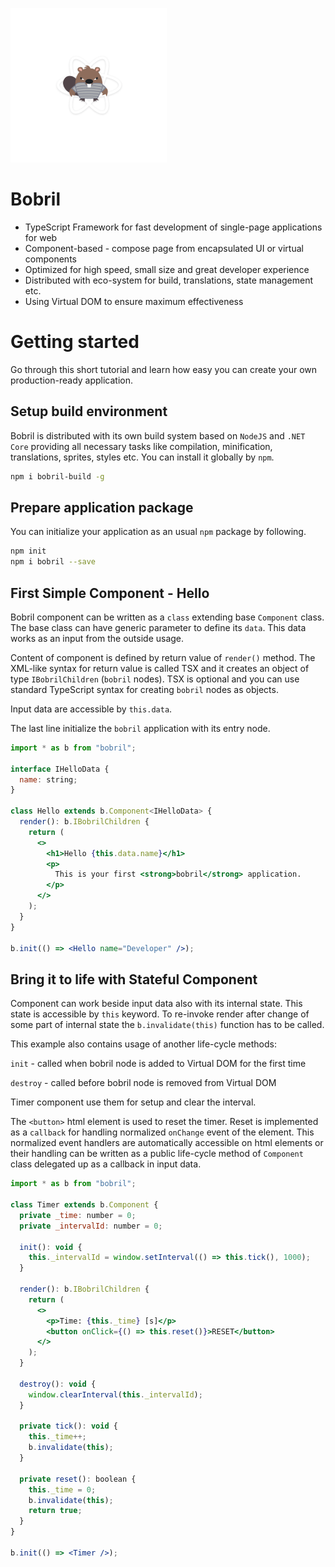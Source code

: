 ![Bobril Logo](./resources/bobril-logo-small.png)

# Bobril

- TypeScript Framework for fast development of single-page applications for web
- Component-based - compose page from encapsulated UI or virtual components
- Optimized for high speed, small size and great developer experience
- Distributed with eco-system for build, translations, state management etc.
- Using Virtual DOM to ensure maximum effectiveness

# Getting started

Go through this short tutorial and learn how easy you can create your own production-ready application.

## Setup build environment

Bobril is distributed with its own build system based on `NodeJS` and `.NET Core` providing all necessary tasks like compilation, minification, translations, sprites, styles etc. You can install it globally by `npm`.

```bash
npm i bobril-build -g
```

## Prepare application package

You can initialize your application as an usual `npm` package by following.

```bash
npm init
npm i bobril --save
```

## First Simple Component - Hello

Bobril component can be written as a `class` extending base `Component` class. The base class can have generic parameter to define its `data`. This data works as an input from the outside usage.

Content of component is defined by return value of `render()` method. The XML-like syntax for return value is called TSX and it creates an object of type `IBobrilChildren` (`bobril` nodes). TSX is optional and you can use standard TypeScript syntax for creating `bobril` nodes as objects.

Input data are accessible by `this.data`.

The last line initialize the `bobril` application with its entry node.

```jsx
import * as b from "bobril";

interface IHelloData {
  name: string;
}

class Hello extends b.Component<IHelloData> {
  render(): b.IBobrilChildren {
    return (
      <>
        <h1>Hello {this.data.name}</h1>
        <p>
          This is your first <strong>bobril</strong> application.
        </p>
      </>
    );
  }
}

b.init(() => <Hello name="Developer" />);
```

## Bring it to life with Stateful Component

Component can work beside input data also with its internal state. This state is accessible by `this` keyword. To re-invoke render after change of some part of internal state the `b.invalidate(this)` function has to be called.

This example also contains usage of another life-cycle methods:

`init` - called when bobril node is added to Virtual DOM for the first time

`destroy` - called before bobril node is removed from Virtual DOM

Timer component use them for setup and clear the interval.

The `<button>` html element is used to reset the timer. Reset is implemented as a `callback` for handling normalized `onChange` event of the element. This normalized event handlers are automatically accessible on html elements or their handling can be written as a public life-cycle method of `Component` class delegated up as a callback in input data.

```jsx
import * as b from "bobril";

class Timer extends b.Component {
  private _time: number = 0;
  private _intervalId: number = 0;

  init(): void {
    this._intervalId = window.setInterval(() => this.tick(), 1000);
  }

  render(): b.IBobrilChildren {
    return (
      <>
        <p>Time: {this._time} [s]</p>
        <button onClick={() => this.reset()}>RESET</button>
      </>
    );
  }

  destroy(): void {
    window.clearInterval(this._intervalId);
  }

  private tick(): void {
    this._time++;
    b.invalidate(this);
  }

  private reset(): boolean {
    this._time = 0;
    b.invalidate(this);
    return true;
  }
}

b.init(() => <Timer />);
```
